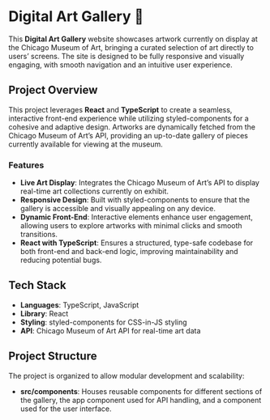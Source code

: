 # Digital Art Gallery 🎨

This **Digital Art Gallery** website showcases artwork currently on display at the Chicago Museum of Art, bringing a curated selection of art directly to users’ screens. The site is designed to be fully responsive and visually engaging, with smooth navigation and an intuitive user experience.

## Project Overview

This project leverages **React** and **TypeScript** to create a seamless, interactive front-end experience while utilizing styled-components for a cohesive and adaptive design. Artworks are dynamically fetched from the Chicago Museum of Art’s API, providing an up-to-date gallery of pieces currently available for viewing at the museum.

### Features

- **Live Art Display**: Integrates the Chicago Museum of Art’s API to display real-time art collections currently on exhibit.
- **Responsive Design**: Built with styled-components to ensure that the gallery is accessible and visually appealing on any device.
- **Dynamic Front-End**: Interactive elements enhance user engagement, allowing users to explore artworks with minimal clicks and smooth transitions.
- **React with TypeScript**: Ensures a structured, type-safe codebase for both front-end and back-end logic, improving maintainability and reducing potential bugs.

## Tech Stack

- **Languages**: TypeScript, JavaScript
- **Library**: React
- **Styling**: styled-components for CSS-in-JS styling
- **API**: Chicago Museum of Art API for real-time art data

## Project Structure

The project is organized to allow modular development and scalability:

- **src/components**: Houses reusable components for different sections of the gallery, the app component used for API handling, and a component used for the user interface. 

